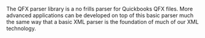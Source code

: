 The QFX parser library is a no frills parser for Quickbooks QFX files.  More advanced applications can be developed on top of this basic parser much the same way that a basic XML parser is the foundation of much of our XML technology.